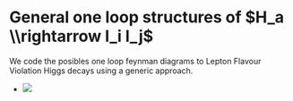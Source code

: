 # General one loop structures of $H_a \\rightarrow l_i l_j$
We code the posibles one loop feynman diagrams to Lepton Flavour Violation Higgs decays using a generic approach.
- <img src="https://latex.codecogs.com/gif.latex?O_t=\text { Onset event at time bin } t " /> 

